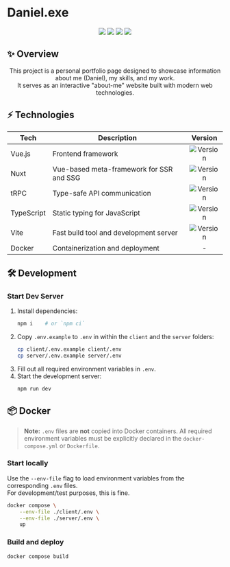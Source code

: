 # Daniel.exe

<p align="center">
	<img src="https://img.shields.io/badge/Made%20with-%E2%9D%A4-red.svg">
	<img src="https://img.shields.io/maintenance/yes/2025">
	<img src="https://img.shields.io/github/repo-size/BusfahrerWalter/daniel.exe">
	<a href="https://github.com/BusfahrerWalter/daniel.exe/actions/workflows/docker-publish.yml">
		<img src="https://github.com/BusfahrerWalter/daniel.exe/actions/workflows/docker-publish.yml/badge.svg">
	</a>
	<br>
	<!-- <img src="https://github.com/OWNER/REPO/actions/workflows/ci.yml/badge.svg"> -->
</p>

## ✨ Overview
<p align="center">
	This project is a personal portfolio page designed to showcase information about me (Daniel), my skills, and my work.
	<br>
	It serves as an interactive "about-me" website built with modern web technologies.
</p>

## ⚡ Technologies
| Tech         | Description                                 | Version   |
|--------------|---------------------------------------------|:---------:|
| Vue.js       | Frontend framework                          | ![Version](https://img.shields.io/badge/dynamic/json?url=https%3A%2F%2Fraw.githubusercontent.com%2FBusfahrerWalter%2Fdaniel.exe%2Frefs%2Fheads%2Fmaster%2Fclient%2Fpackage.json&query=%24.Dependencies.vue&label) |
| Nuxt         | Vue-based meta-framework for SSR and SSG    | ![Version](https://img.shields.io/badge/dynamic/json?url=https%3A%2F%2Fraw.githubusercontent.com%2FBusfahrerWalter%2Fdaniel.exe%2Frefs%2Fheads%2Fmaster%2Fclient%2Fpackage.json&query=%24.Dependencies.nuxt&label) |
| tRPC         | Type-safe API communication                 | ![Version](https://img.shields.io/badge/dynamic/json?url=https%3A%2F%2Fraw.githubusercontent.com%2FBusfahrerWalter%2Fdaniel.exe%2Frefs%2Fheads%2Fmaster%2Fserver%2Fpackage.json&query=%24.dependencies%5B%22%40trpc%2Fserver%22%5D&label) |
| TypeScript   | Static typing for JavaScript                | ![Version](https://img.shields.io/badge/dynamic/json?url=https%3A%2F%2Fraw.githubusercontent.com%2FBusfahrerWalter%2Fdaniel.exe%2Frefs%2Fheads%2Fmaster%2Fserver%2Fpackage.json&query=%24.devDependencies.typescript&label) |
| Vite         | Fast build tool and development server      | ![Version](https://img.shields.io/badge/dynamic/json?url=https%3A%2F%2Fraw.githubusercontent.com%2FBusfahrerWalter%2Fdaniel.exe%2Frefs%2Fheads%2Fmaster%2Fserver%2Fpackage.json&query=%24.devDependencies.vite&label) |
| Docker       | Containerization and deployment             | - |

## 🛠️ Development
### Start Dev Server
1. Install dependencies:
	```sh
	npm i    # or `npm ci`
	```
2. Copy `.env.example` to `.env` in within the `client` and the `server` folders:
	```sh
	cp client/.env.example client/.env
	cp server/.env.example server/.env
	```
3. Fill out all required environment variables in `.env`.
4. Start the development server:
	```sh
	npm run dev
	```

## 📦 Docker
> **Note:** `.env` files are **not** copied into Docker containers. All required environment variables must be explicitly declared in the `docker-compose.yml` or `Dockerfile`.

### Start locally
Use the `--env-file` flag to load environment variables from the corresponding `.env` files.
<br>
For development/test purposes, this is fine.
```sh
docker compose \
	--env-file ./client/.env \
	--env-file ./server/.env \
	up
```

### Build and deploy
```sh
docker compose build
```
